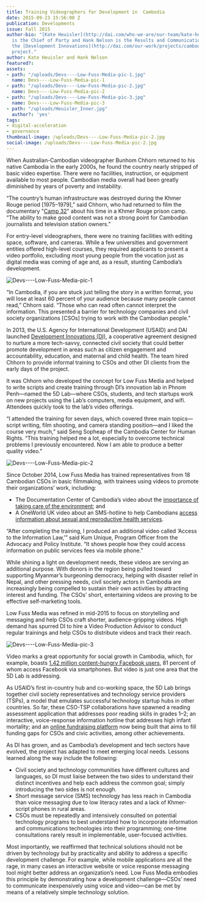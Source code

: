 ```yaml
---
title: Training Videographers for Development in  Cambodia
date: 2015-09-23 15:56:00 Z
publication: Developments
issue: Fall 2015
author-bio: "[Kate Heuisler](http://dai.com/who-we-are/our-team/kate-heuisler), pictured,
  is the Chief of Party and Hank Nelson is the Results and Communications Intern for
  the [Development Innovations](http://dai.com/our-work/projects/cambodia%E2%80%94development-innovations)
  project."
author: Kate Heuisler and Hank Nelson
featured?: 
assets:
- path: "/uploads/Devs----Low-Fuss-Media-pic-1.jpg"
  name: Devs----Low-Fuss-Media-pic-1
- path: "/uploads/Devs----Low-Fuss-Media-pic-2.jpg"
  name: Devs----Low-Fuss-Media-pic-2
- path: "/uploads/Devs----Low-Fuss-Media-pic-3.jpg"
  name: Devs----Low-Fuss-Media-pic-3
- path: "/uploads/Heuisler_Inner.jpg"
  author?: 'yes'
tags:
- digital-acceleration
- governance
thumbnail-image: /uploads/Devs----Low-Fuss-Media-pic-2.jpg
social-image: /uploads/Devs----Low-Fuss-Media-pic-2.jpg
---
```


When Australian-Cambodian videographer Bunhom Chhorn returned to his native Cambodia in the early 2000s, he found the country nearly stripped of basic video expertise. There were no facilities, instruction, or equipment available to most people. Cambodian media overall had been greatly diminished by years of poverty and instability.




“The country’s human infrastructure was destroyed during the Khmer Rouge period [1975–1979],” said Chhorn, who had returned to film the documentary "[Camp 32](http://www.camp32.com/)" about his time in a Khmer Rouge prison camp. “The ability to make good content was not a strong point for Cambodian journalists and television station owners.”

For entry-level videographers, there were no training facilities with editing space, software, and cameras. While a few universities and government entities offered high-level courses, they required applicants to present a video portfolio, excluding most young people from the vocation just as digital media was coming of age and, as a result, stunting Cambodia’s development.

![Devs----Low-Fuss-Media-pic-1](/uploads/Devs----Low-Fuss-Media-pic-1.jpg " Bunhom Chhorn (behind) and CSO trainee Sorveasna Pork from Action for Khmer Aid Services edit videos in the 5D Lab. (Photo: Development Innovations)") 

“In Cambodia, if you are stuck just telling the story in a written format, you will lose at least 60 percent of your audience because many people cannot read,” Chhorn said. “Those who can read often cannot interpret the information. This presented a barrier for technology companies and civil society organizations [CSOs] trying to work with the Cambodian people.”

In 2013, the U.S. Agency for International Development (USAID) and DAI launched [Development Innovations (DI)](http://www.development-innovations.org/), a cooperative agreement designed to nurture a more tech-savvy, connected civil society that could better promote development in areas such as citizen engagement and accountability, education, and maternal and child health. The team hired Chhorn to provide informal training to CSOs and other DI clients from the early days of the project.

It was Chhorn who developed the concept for Low Fuss Media and helped to write scripts and create training through DI’s innovation lab in Phnom Penh—named the 5D Lab—where CSOs, students, and tech startups work on new projects using the Lab’s computers, media equipment, and wifi. Attendees quickly took to the lab’s video offerings. 

“I attended the training for seven days, which covered three main topics—script writing, film shooting, and camera standing position—and I liked the course very much,” said Seng Sopheap of the Cambodia Center for Human Rights. “This training helped me a lot, especially to overcome technical problems I previously encountered. Now I am able to produce a better quality video."

![Devs----Low-Fuss-Media-pic-2](/uploads/Devs----Low-Fuss-Media-pic-2.jpg "Thoun Phalla from CSO ASEAN Friendship plays guitar to record music for her short video aimed at raise awareness about safe cyber security practices. (Photo: Development Innovations)")

Since October 2014, Low Fuss Media has trained representatives from 18 Cambodian CSOs in basic filmmaking, with trainees using videos to promote their organizations’ work, including:

* The Documentation Center of Cambodia’s video about the [importance of taking care of the environment](https://www.youtube.com/watch?v=zQbpGMPl6as); and
* A OneWorld UK video about an SMS-hotline to help Cambodians [access information about sexual and reproductive health services](https://www.youtube.com/watch?v=E1FZ4D1I83c&amp;index=8&amp;list=PLE-_DvPp0egmpVi9-K3ZLenI63pcF6ZGg). 

“After completing the training, I produced an additional video called ‘Access to the Information Law,’” said Kum Unique, Program Officer from the Advocacy and Policy Institute. “It shows people how they could access information on public services fees via mobile phone.”

While shining a light on development needs, these videos are serving an additional purpose. With donors in the region being pulled toward supporting Myanmar’s burgeoning democracy, helping with disaster relief in Nepal, and other pressing needs, civil society actors in Cambodia are increasingly being compelled to sustain their own activities by attracting interest and funding. The CSOs’ short, entertaining videos are proving to be effective self-marketing tools.

Low Fuss Media was refined in mid-2015 to focus on storytelling and messaging and help CSOs craft shorter, audience-gripping videos. High demand has spurred DI to hire a Video Production Advisor to conduct regular trainings and help CSOs to distribute videos and track their reach.

![Devs----Low-Fuss-Media-pic-3](/uploads/Devs----Low-Fuss-Media-pic-3.jpg "Trainees using Development Innovations' film equipment to shoot video in the provinces.") 

Video marks a great opportunity for social growth in Cambodia, which, for example, boasts [1.42 million content-hungry Facebook users](http://geeksincambodia.com/facebook-statistics-in-cambodia-2014/), 81 percent of whom access Facebook via smartphones. But video is just one area that the 5D Lab is addressing.

As USAID’s first in-country hub and co-working space, the 5D Lab brings together civil society representatives and technology service providers (TSPs), a model that emulates successful technology startup hubs in other countries. So far, these CSO-TSP collaborations have spawned a reading assessment application that addresses poor reading skills in grades 1–2; an interactive, voice-response information hotline that addresses high infant mortality; and an [online fundraising platform](http://www.tosfund.com/) now being built that aims to fill funding gaps for CSOs and civic activities, among other achievements.

As DI has grown, and as Cambodia’s development and tech sectors have evolved, the project has adapted to meet emerging local needs. Lessons learned along the way include the following:

* Civil society and technology communities have different cultures and languages, so DI must liaise between the two sides to understand their distinct incentives and help each address the common goal; simply introducing the two sides is not enough.
* Short message service (SMS) technology has less reach in Cambodia than voice messaging due to low literacy rates and a lack of Khmer-script phones in rural areas.
* CSOs must be repeatedly and intensively consulted on potential technology programs to best understand how to incorporate information and communications technologies into their programming; one-time consultations rarely result in implementable, user-focused activities.

Most importantly, we reaffirmed that technical solutions should not be driven by technology but by practicality and ability to address a specific development challenge. For example, while mobile applications are all the rage, in many cases an interactive website or voice response messaging tool might better address an organization’s need. Low Fuss Media embodies this principle by demonstrating how a development challenge—CSOs’ need to communicate inexpensively using voice and video—can be met by means of a relatively simple technology solution.
